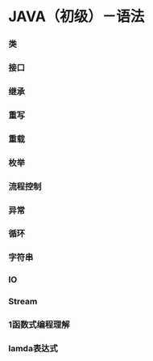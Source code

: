 # JAVA（初级）－语法
### 类

### 接口

### 继承

### 重写

### 重载

### 枚举

### 流程控制

### 异常

### 循环

### 字符串

### IO



### Stream

### 1函数式编程理解

### lamda表达式